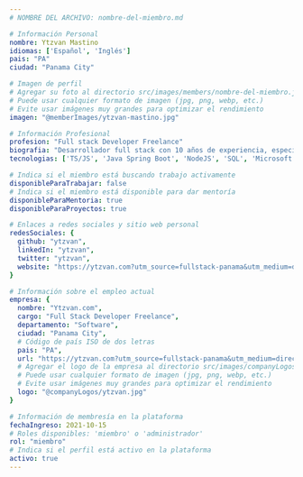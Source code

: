 ```yaml
---
# NOMBRE DEL ARCHIVO: nombre-del-miembro.md

# Información Personal
nombre: Ytzvan Mastino
idiomas: ['Español', 'Inglés']
pais: "PA"
ciudad: "Panama City"

# Imagen de perfil
# Agregar su foto al directorio src/images/members/nombre-del-miembro.jpg
# Puede usar cualquier formato de imagen (jpg, png, webp, etc.)
# Evite usar imágenes muy grandes para optimizar el rendimiento
imagen: "@memberImages/ytzvan-mastino.jpg"

# Información Profesional
profesion: "Full stack Developer Freelance"
biografia: "Desarrollador full stack con 10 años de experiencia, especializado en crear plataformas en línea escalables desde cero e integrar sistemas de alto rendimiento y alta disponibilidad. Con amplia experiencia trabajando tanto en startups como en entornos enterprise, aporto soluciones adaptadas a las necesidades de cada negocio. He integrado medios de pago como Stripe, PayPal, BAC y PagueloFacil, optimizando procesos y mejorando la experiencia del usuario. Gracias a mi profundo entendimiento de negocios e industrias, diseño software estratégico con código eficiente, priorizando velocidad, escalabilidad y objetivos empresariales. Domino tecnologías como TypeScript, Java Spring Boot, React, React Native, Kafka y Azure DevOps, ofreciendo soluciones robustas y de alto impacto."
tecnologias: ['TS/JS', 'Java Spring Boot', 'NodeJS', 'SQL', 'Microsoft Azure', 'No-SQL', 'Amazon Web Services', 'Mobile Development'] # opcional

# Indica si el miembro está buscando trabajo activamente
disponibleParaTrabajar: false
# Indica si el miembro está disponible para dar mentoría
disponibleParaMentoria: true
disponibleParaProyectos: true

# Enlaces a redes sociales y sitio web personal
redesSociales: {
  github: "ytzvan",
  linkedIn: "ytzvan",
  twitter: "ytzvan",
  website: "https://ytzvan.com?utm_source=fullstack-panama&utm_medium=directory&utm_campaign=fullstack-directory&utm_id=xxxytzvan"
}

# Información sobre el empleo actual
empresa: {
  nombre: "Ytzvan.com",
  cargo: "Full Stack Developer Freelance",
  departamento: "Software",
  ciudad: "Panama City",
  # Código de país ISO de dos letras
  pais: "PA",
  url: "https://ytzvan.com?utm_source=fullstack-panama&utm_medium=directory&utm_campaign=fullstack-directory&utm_id=xxxytzvan",
  # Agregar el logo de la empresa al directorio src/images/companyLogos/nombre-de-la-empresa.jpg
  # Puede usar cualquier formato de imagen (jpg, png, webp, etc.)
  # Evite usar imágenes muy grandes para optimizar el rendimiento
  logo: "@companyLogos/ytzvan.jpg"
}

# Información de membresía en la plataforma
fechaIngreso: 2021-10-15
# Roles disponibles: 'miembro' o 'administrador'
rol: "miembro"
# Indica si el perfil está activo en la plataforma
activo: true
---
```

